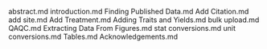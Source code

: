 abstract.md
introduction.md
Finding Published Data.md
Add Citation.md
add site.md
Add Treatment.md
Adding Traits and Yields.md
bulk upload.md
QAQC.md
Extracting Data From Figures.md
stat conversions.md
unit conversions.md
Tables.md
Acknowledgements.md
